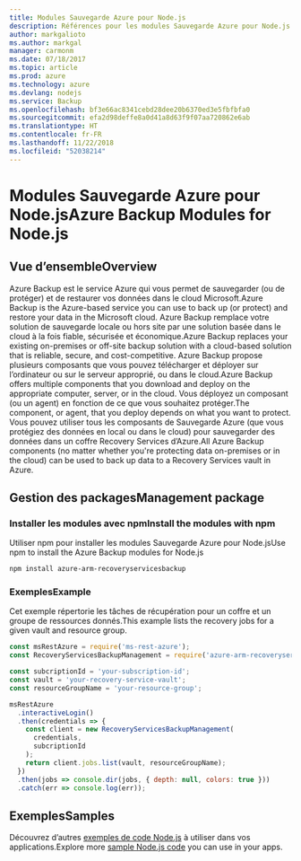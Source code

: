 ```yaml
---
title: Modules Sauvegarde Azure pour Node.js
description: Références pour les modules Sauvegarde Azure pour Node.js
author: markgalioto
ms.author: markgal
manager: carmonm
ms.date: 07/18/2017
ms.topic: article
ms.prod: azure
ms.technology: azure
ms.devlang: nodejs
ms.service: Backup
ms.openlocfilehash: bf3e66ac8341cebd28dee20b6370ed3e5fbfbfa0
ms.sourcegitcommit: efa2d98deffe8a0d41a8d63f9f07aa720862e6ab
ms.translationtype: HT
ms.contentlocale: fr-FR
ms.lasthandoff: 11/22/2018
ms.locfileid: "52038214"
---
```

# <a name="azure-backup-modules-for-nodejs"></a><span data-ttu-id="c385e-103">Modules Sauvegarde Azure pour Node.js</span><span class="sxs-lookup"><span data-stu-id="c385e-103">Azure Backup Modules for Node.js</span></span>

## <a name="overview"></a><span data-ttu-id="c385e-104">Vue d’ensemble</span><span class="sxs-lookup"><span data-stu-id="c385e-104">Overview</span></span>

<span data-ttu-id="c385e-105">Azure Backup est le service Azure qui vous permet de sauvegarder (ou de protéger) et de restaurer vos données dans le cloud Microsoft.</span><span class="sxs-lookup"><span data-stu-id="c385e-105">Azure Backup is the Azure-based service you can use to back up (or protect) and restore your data in the Microsoft cloud.</span></span> <span data-ttu-id="c385e-106">Azure Backup remplace votre solution de sauvegarde locale ou hors site par une solution basée dans le cloud à la fois fiable, sécurisée et économique.</span><span class="sxs-lookup"><span data-stu-id="c385e-106">Azure Backup replaces your existing on-premises or off-site backup solution with a cloud-based solution that is reliable, secure, and cost-competitive.</span></span> <span data-ttu-id="c385e-107">Azure Backup propose plusieurs composants que vous pouvez télécharger et déployer sur l’ordinateur ou sur le serveur approprié, ou dans le cloud.</span><span class="sxs-lookup"><span data-stu-id="c385e-107">Azure Backup offers multiple components that you download and deploy on the appropriate computer, server, or in the cloud.</span></span> <span data-ttu-id="c385e-108">Vous déployez un composant (ou un agent) en fonction de ce que vous souhaitez protéger.</span><span class="sxs-lookup"><span data-stu-id="c385e-108">The component, or agent, that you deploy depends on what you want to protect.</span></span> <span data-ttu-id="c385e-109">Vous pouvez utiliser tous les composants de Sauvegarde Azure (que vous protégiez des données en local ou dans le cloud) pour sauvegarder des données dans un coffre Recovery Services d’Azure.</span><span class="sxs-lookup"><span data-stu-id="c385e-109">All Azure Backup components (no matter whether you're protecting data on-premises or in the cloud) can be used to back up data to a Recovery Services vault in Azure.</span></span> 

## <a name="management-package"></a><span data-ttu-id="c385e-110">Gestion des packages</span><span class="sxs-lookup"><span data-stu-id="c385e-110">Management package</span></span>

### <a name="install-the-modules-with-npm"></a><span data-ttu-id="c385e-111">Installer les modules avec npm</span><span class="sxs-lookup"><span data-stu-id="c385e-111">Install the modules with npm</span></span>

<span data-ttu-id="c385e-112">Utiliser npm pour installer les modules Sauvegarde Azure pour Node.js</span><span class="sxs-lookup"><span data-stu-id="c385e-112">Use npm to install the Azure Backup modules for Node.js</span></span>

```bash
npm install azure-arm-recoveryservicesbackup
```

### <a name="example"></a><span data-ttu-id="c385e-113">Exemples</span><span class="sxs-lookup"><span data-stu-id="c385e-113">Example</span></span>

<span data-ttu-id="c385e-114">Cet exemple répertorie les tâches de récupération pour un coffre et un groupe de ressources donnés.</span><span class="sxs-lookup"><span data-stu-id="c385e-114">This example lists the recovery jobs for a given vault and resource group.</span></span>

```javascript
const msRestAzure = require('ms-rest-azure');
const RecoveryServicesBackupManagement = require('azure-arm-recoveryservicesbackup');

const subcriptionId = 'your-subscription-id';
const vault = 'your-recovery-service-vault';
const resourceGroupName = 'your-resource-group';

msRestAzure
  .interactiveLogin()
  .then(credentials => {
    const client = new RecoveryServicesBackupManagement(
      credentials,
      subcriptionId
    );
    return client.jobs.list(vault, resourceGroupName);
  })
  .then(jobs => console.dir(jobs, { depth: null, colors: true }))
  .catch(err => console.log(err));
```

## <a name="samples"></a><span data-ttu-id="c385e-115">Exemples</span><span class="sxs-lookup"><span data-stu-id="c385e-115">Samples</span></span>

<span data-ttu-id="c385e-116">Découvrez d’autres [exemples de code Node.js](https://azure.microsoft.com/resources/samples/?platform=nodejs) à utiliser dans vos applications.</span><span class="sxs-lookup"><span data-stu-id="c385e-116">Explore more [sample Node.js code](https://azure.microsoft.com/resources/samples/?platform=nodejs) you can use in your apps.</span></span>
